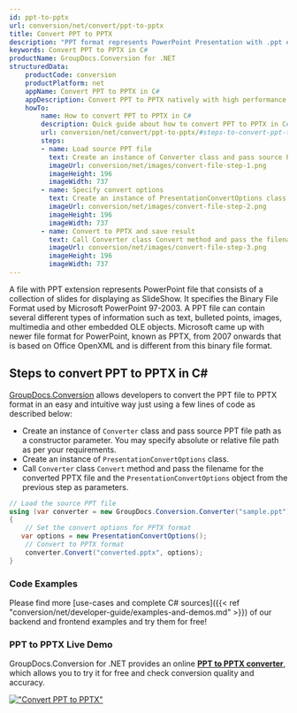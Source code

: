 ```yaml
---
id: ppt-to-pptx
url: conversion/net/convert/ppt-to-pptx
title: Convert PPT to PPTX
description: "PPT format represents PowerPoint Presentation with .ppt extension. Learn how to convert PPT to PPTX file programmatically in C# language using GroupDocs.Conversion for .NET library."
keywords: Convert PPT to PPTX in C#
productName: GroupDocs.Conversion for .NET
structuredData:
    productCode: conversion
    productPlatform: net
    appName: Convert PPT to PPTX in C#
    appDescription: Convert PPT to PPTX natively with high performance using C# language and server side GroupDocs.Conversion for .NET APIs, without the use of any software like Microsoft or Open Office.
    howTo:
        name: How to convert PPT to PPTX in C# 
        description: Quick guide about how to convert PPT to PPTX in C# with high performance and accuracy.
        url: conversion/net/convert/ppt-to-pptx/#steps-to-convert-ppt-to-pptx-in-c
        steps:
        - name: Load source PPT file 
          text: Create an instance of Converter class and pass source PPT file path as a constructor parameter. You may specify absolute or relative file path as per your requirements. 
          imageUrl: conversion/net/images/convert-file-step-1.png
          imageHeight: 196
          imageWidth: 737
        - name: Specify convert options 
          text: Create an instance of PresentationConvertOptions class.
          imageUrl: conversion/net/images/convert-file-step-2.png
          imageHeight: 196
          imageWidth: 737
        - name: Convert to PPTX and save result 
          text: Call Converter class Convert method and pass the filename for the converted HTML file and the PresentationConvertOptions object from the previous step as parameters.
          imageUrl: conversion/net/images/convert-file-step-3.png
          imageHeight: 196
          imageWidth: 737
---
```


A file with PPT extension represents PowerPoint file that consists of a collection of slides for displaying as SlideShow. It specifies the Binary File Format used by Microsoft PowerPoint 97-2003. A PPT file can contain several different types of information such as text, bulleted points, images, multimedia and other embedded OLE objects. Microsoft came up with newer file format for PowerPoint, known as PPTX, from 2007 onwards that is based on Office OpenXML and is different from this binary file format.

## Steps to convert PPT to PPTX in C#

[GroupDocs.Conversion](https://products.groupdocs.com/conversion/net) allows developers to convert the PPT file to PPTX format in an easy and intuitive way just using a few lines of code as described below:

* Create an instance of `Converter` class and pass source PPT file path as a constructor parameter. You may specify absolute or relative file path as per your requirements. 
* Create an instance of `PresentationConvertOptions` class.
* Call `Converter` class `Convert` method and pass the filename for the converted PPTX file and the `PresentationConvertOptions` object from the previous step as parameters.

```csharp
// Load the source PPT file
using (var converter = new GroupDocs.Conversion.Converter("sample.ppt"))
{
    // Set the convert options for PPTX format
   var options = new PresentationConvertOptions();
    // Convert to PPTX format
    converter.Convert("converted.pptx", options);
}
```

### Code Examples

Please find more [use-cases and complete C# sources]({{< ref "conversion/net/developer-guide/examples-and-demos.md" >}}) of our backend and frontend examples and try them for free!

### PPT to PPTX Live Demo

GroupDocs.Conversion for .NET provides an online [**PPT to PPTX converter**](https://products.groupdocs.app/conversion/ppt-to-pptx), which allows you to try it for free and check conversion quality and accuracy.

[!["Convert PPT to PPTX"](conversion/net/images/convert-to-pptx/convert-ppt-to-pptx.png)](https://products.groupdocs.app/conversion/ppt-to-pptx)